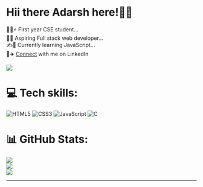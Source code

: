 # Hii there Adarsh here!👋👋
  🧑‍💻⚡ First year CSE student...<br>  🙇💫 Aspiring Full stack web developer...<br>  ✍️🌟 Currently learning JavaScript...<br>🚂✈️ <a style="text-decoration:'none'"  
  href="https://www.linkedin.com/comm/mynetwork/discovery-see-all?usecase=PEOPLE_FOLLOWS&followMember=adarsh20082006" target="_blank">Connect</a> with me on LinkedIn 
  
[![](https://visitcount.itsvg.in/api?id=Adarsh20082006&icon=0&color=6)](https://visitcount.itsvg.in)

# 💻 Tech skills:
![HTML5](https://img.shields.io/badge/html5-%23E34F26.svg?style=plastic&logo=html5&logoColor=white) ![CSS3](https://img.shields.io/badge/css3-%231572B6.svg?style=plastic&logo=css3&logoColor=white) ![JavaScript](https://img.shields.io/badge/javascript-%23323330.svg?style=plastic&logo=javascript&logoColor=%23F7DF1E) ![C](https://img.shields.io/badge/c-%2300599C.svg?style=plastic&logo=c&logoColor=white)
# 📊 GitHub Stats:
![](https://github-readme-stats.vercel.app/api?username=Adarsh20082006&theme=radical&hide_border=true&include_all_commits=false&count_private=false)<br/>
![](https://github-readme-streak-stats.herokuapp.com/?user=Adarsh20082006&theme=radical&hide_border=true)<br/>
![](https://github-readme-stats.vercel.app/api/top-langs/?username=Adarsh20082006&theme=radical&hide_border=true&include_all_commits=false&count_private=false&layout=compact)

---


<!-- Proudly created with GPRM ( https://gprm.itsvg.in ) -->
